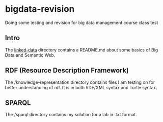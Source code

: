 # bigdata-revision
Doing some testing and revision for big data management course class test

## Intro
The [linked-data](linked-data) directory contains a README.md about some basics of Big Data and Semantic Web.

## RDF (Resource Description Framework)
The /knowledge-representation directory contains files I am testing on for better understanding of rdf. It is in both RDF/XML syntax and Turtle syntax.

## SPARQL
The /sparql directory contains my solution for a lab in .txt format.